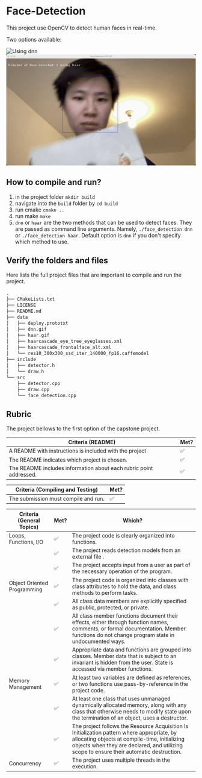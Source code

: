 # Face-Detection

This project use OpenCV to detect human faces in real-time.

Two options available:

![Using dnn](data/dnn.gif)
![Using dnn](data/haar.gif)

## How to compile and run?

1. in the project folder `mkdir build`
2. navigate into the `build` folder by `cd build`
3. run cmake `cmake ..`
4. run make `make`
5. `dnn` or `haar` are the two methods that can be used to detect faces. They are passed as command line arguments.
   Namely, `./face_detection dnn` or `./face_detection haar`. Default option is `dnn` if you don't specify which method to use.

## Verify the folders and files

Here lists the full project files that are important to compile and run the project.

```shell
.
├── CMakeLists.txt
├── LICENSE
├── README.md
├── data
│   ├── deploy.prototxt
│   ├── dnn.gif
│   ├── haar.gif
│   ├── haarcascade_eye_tree_eyeglasses.xml
│   ├── haarcascade_frontalface_alt.xml
│   └── res10_300x300_ssd_iter_140000_fp16.caffemodel
├── include
│   ├── detector.h
│   └── draw.h
└── src
    ├── detector.cpp
    ├── draw.cpp
    └── face_detection.cpp
```

## Rubric

The project bellows to the first option of the capstone project.

| Criteria (README)                                                  | Met? |
|--------------------------------------------------------------------|------|
| A README with instructions is included with the project            | ✅    |
| The README indicates which project is chosen.                      | ✅    |
| The README includes information about each rubric point addressed. | ✅    |

| Criteria (Compiling and Testing)     | Met? |
|--------------------------------------|------|
| The submission must compile and run. | ✅    |

| Criteria (General Topics)   | Met? | Which?                                                                                                                                                                                                                                   |
|-----------------------------|------|------------------------------------------------------------------------------------------------------------------------------------------------------------------------------------------------------------------------------------------|
| Loops, Functions, I/O       | ✅    | The project code is clearly organized into functions.                                                                                                                                                                                    |
|                             | ✅    | The project reads detection models from an external file .                                                                                                                                                                               |
|                             | ✅    | The project accepts input from a user as part of the necessary operation of the program.                                                                                                                                                 |
| Object Oriented Programming | ✅    | The project code is organized into classes with class attributes to hold the data, and class methods to perform tasks.                                                                                                                   |
|                             | ✅    | All class data members are explicitly specified as public, protected, or private.                                                                                                                                                        |
|                             | ✅    | All class member functions document their effects, either through function names, comments, or formal documentation. Member functions do not change program state in undocumented ways.                                                  |
|                             | ✅    | Appropriate data and functions are grouped into classes. Member data that is subject to an invariant is hidden from the user. State is accessed via member functions.                                                                    |
| Memory Management           | ✅    | At least two variables are defined as references, or two functions use pass-by-reference in the project code.                                                                                                                            |
|                             | ✅    | At least one class that uses unmanaged dynamically allocated memory, along with any class that otherwise needs to modify state upon the termination of an object, uses a destructor.                                                     |
|                             | ✅    | The project follows the Resource Acquisition Is Initialization pattern where appropriate, by allocating objects at compile-time, initializing objects when they are declared, and utilizing scope to ensure their automatic destruction. |
| Concurrency                 | ✅    | The project uses multiple threads in the execution.                                                                                                                                                                                      |
